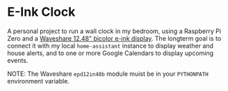 # E-Ink Clock

A personal project to run a wall clock in my bedroom, using a Raspberry Pi Zero and a [Waveshare 12.48" bicolor e-ink display](https://www.waveshare.com/wiki/12.48inch_e-Paper_Module). The longterm goal is to connect it with my local `home-assistant` instance to display weather and house alerts, and to one or more Google Calendars to display upcoming events.

NOTE: The Waveshare `epd12in48b` module muist be in your `PYTHONPATH` environment variable.